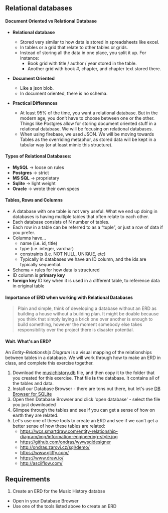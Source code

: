 ## Relational databases  

#### Document Oriented vs Relational Database
  * **Relational database**
    * Stored very similar to how data is stored in spreadsheets like excel.  
    * In tables or a grid that relate to other tables or grids.  
    * Instead of storing all the data in one place, you split it up.  For instance:    
      * Book grid with title / author / year stored in the table.  
      * Another grid with book #, chapter, and chapter text stored there.
  * **Document Oriented**
    * Like a json blob.  
    * In document oriented, there is no schema.

  * **Practical Differences**
    * At least 95% of the time, you want a relational database.  But in the modern age, you don’t have to choose between one or the other.  Things like Postgres allow for storing document oriented stuff in a relational database.  We will be focusing on relational databases.
    * When using firebase, we used JSON.  We will be moving towards Tables as the overriding metaphor, as stored data will be kept in a tabular way (or at least mimic this structure).

#### Types of Relational Databases:
  * **MySQL** → loose on rules
  * **Postgres** → strict
  * **MS SQL** → proprietary
  * **Sqlite** → light weight
  * **Oracle** → wrote their own specs

#### Tables, Rows and Columns
  * A database with one table is not very useful.  What we end up doing in databases is having multiple tables that often relate to each other.
  * Each database consists of N number of tables.  
  * Each row in a table can be referred to as a “tuple”, or just a row of data if you prefer.  
  * Columns have…
     * name (i.e. id, title)
     * type (i.e. integer, varchar)
     * constraints (i.e. NOT NULL, UNIQUE, etc)
    * Typically in databases we have an ID column, and the ids are typically sequential.
  * Schema = rules for how data is structured
  * ID column is **primary key**
  * **foreign key** ID key when it is used in a different table, to reference data in original table

#### Importance of ERD when working with Relational Databases

> Plain and simple, think of developing a database without an ERD as building a house without a building plan. It might be doable because you think that simply laying a brick one over another is enough to build something, however the moment somebody else takes responsibility over the project there is disaster potential.

#### Wait. What's an ERD?
An *Entity-Relationship Diagram* is a visual mapping of the relationships between tables in a database. We will work through how to make an ERD in class, and complete this exercise together.

1. Download the [musichistory.db](./assets/musichistory.sql) file, and then copy it to the folder that you created for this exercise. That file **is** the database. It contains all of the tables and data. 
2. Install our Database Browser - there are tons out there, but let's use [DB Browser for SQLite](http://sqlitebrowser.org/)  
3. Open then Database Browser and click 'open database' - select the file you just downloaded
4. Glimpse through the tables and see if you can get a sense of how on earth they are related.  
5. Let's use one of these tools to create an ERD and see if we can't get a better sense of how these tables are related:  
     * https://wcs.smartdraw.com/entity-relationship-diagram/img/information-engineering-style.jpg  
     * https://github.com/ondras/wwwsqldesigner  
     * http://ondras.zarovi.cz/sql/demo/  
     * https://www.gliffy.com/  
     * https://www.draw.io/  
     * http://asciiflow.com/  

## Requirements
1. Create an ERD for the Music History databse
  * Open in your Database Browser
  * Use one of the tools listed above to create an ERD
